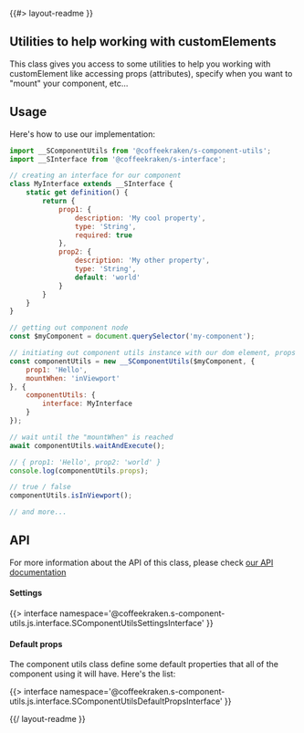 <!-- 
/**
 * @name            README
 * @namespace       doc
 * @type            Markdown
 * @platform        md
 * @status          stable
 * @menu            Documentation           /doc/readme
 *
 * @since           2.0.0
 * @author    Olivier Bossel <olivier.bossel@gmail.com> (https://coffeekraken.io)
 */
-->

{{#> layout-readme }}

## Utilities to help working with customElements

This class gives you access to some utilities to help you working with customElement like accessing props (attributes), specify when you want to "mount" your component, etc...

## Usage

Here's how to use our implementation:

```js
import __SComponentUtils from '@coffeekraken/s-component-utils';
import __SInterface from '@coffeekraken/s-interface';

// creating an interface for our component
class MyInterface extends __SInterface {
    static get definition() {
        return {
            prop1: {
                description: 'My cool property',
                type: 'String',
                required: true
            },
            prop2: {
                description: 'My other property',
                type: 'String',
                default: 'world'
            }
        }
    }
}

// getting out component node
const $myComponent = document.querySelector('my-component');

// initiating out component utils instance with our dom element, props and settings
const componentUtils = new __SComponentUtils($myComponent, {
    prop1: 'Hello',
    mountWhen: 'inViewport'
}, {
    componentUtils: {
        interface: MyInterface
    }
});

// wait until the "mountWhen" is reached
await componentUtils.waitAndExecute();

// { prop1: 'Hello', prop2: 'world' }
console.log(componentUtils.props);

// true / false
componentUtils.isInViewport();

// and more...
```

## API

For more information about the API of this class, please check [our API documentation](/api/@coffeekraken.s-component-utils.js.SComponentUtils)

#### Settings

{{> interface namespace='@coffeekraken.s-component-utils.js.interface.SComponentUtilsSettingsInterface' }}

#### Default props

The component utils class define some default properties that all of the component using it will have. Here's the list:

{{> interface namespace='@coffeekraken.s-component-utils.js.interface.SComponentUtilsDefaultPropsInterface' }}

{{/ layout-readme }}